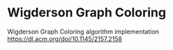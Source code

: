 # Wigderson Graph Coloring
Wigderson Graph Coloring algorithm implementation
https://dl.acm.org/doi/10.1145/2157.2158
